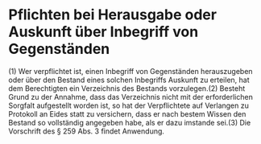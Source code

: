 # Pflichten bei Herausgabe oder Auskunft über Inbegriff von Gegenständen

(1) Wer verpflichtet ist, einen Inbegriff von Gegenständen herauszugeben oder über den Bestand eines solchen Inbegriffs Auskunft zu erteilen, hat dem Berechtigten ein Verzeichnis des Bestands vorzulegen.(2) Besteht Grund zu der Annahme, dass das Verzeichnis nicht mit der erforderlichen Sorgfalt aufgestellt worden ist, so hat der Verpflichtete auf Verlangen zu Protokoll an Eides statt zu versichern, dass er nach bestem Wissen den Bestand so vollständig angegeben habe, als er dazu imstande sei.(3) Die Vorschrift des § 259 Abs. 3 findet Anwendung. 

